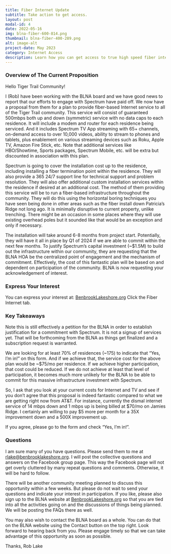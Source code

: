 ```yaml
---
title: Fiber Internet Update
subtitle: Take action to get access.
layout: post
modal-id: 4
date: 2022-05-16
img: blna-fiber-600-814.png
thumbnail: blna-fiber-400-289.png
alt: image-alt
project-date: May 2023
category: Internet Access
description: Learn how you can get access to true high speed fiber internet
---
```


### Overview of The Current Proposition

Hello Tiger Trail Community!

I (Rob) have been working with the BLNA board and we have good news to report that our efforts to engage with Spectrum have paid off. We now have a proposal from them for a plan to provide fiber-based Internet service to all of the Tiger Trail community. This service will consist of guaranteed 500mbps both up and down (symmetric) service with no data caps to each residence. It will include a modem and router for each residence being serviced. And it includes Spectrum TV App streaming with 65+ channels, on-demand access to over 10,000 videos, ability to stream to phones and tablets, plus enablement on various streaming devices such as Roku, Apple TV, Amazon Fire Stick, etc. Note that additional services like HBO/Showtime, Sports packages, Spectrum Mobile, etc. will be extra but discounted in association with this plan.

Spectrum is going to cover the installation cost up to the residence, including installing a fiber termination point within the residence. They will also provide a 365 24/7 support line for technical support and problem resolution. They will also offer additional custom installation services within the residence if desired at an additional cost.
The method of them providing this service will be to run a fiber-based infrastructure throughout the community. They will do this using the horizontal boring techniques you have seen being done in other areas such as the fiber install down Patricia’s Ridge not long ago. It is minimally disruptive to current property, unlike trenching. There might be an occasion in some places where they will use existing overhead poles but it sounded like that would be an exception and only if necessary.

The installation will take around 6-8 months from project start. Potentially, they will have it all in place by Q1 of 2024 if we are able to commit within the next few months.
To justify Spectrum’s capital investment (~$1.5M) to build out the infrastructure within our community, they are requesting that the BLNA HOA be the centralized point of engagement and the mechanism of commitment. Effectively, the cost of this fantastic plan will be based on and dependent on participation of the community. BLNA is now requesting your acknowledgement of interest.

### Express Your Interest

You can express your interest at:
[BenbrookLakeshore.org](https://benbrooklakeshore.org) Click the Fiber Internet tab.

### Key Takeaways

Note this is still effectively a petition for the BLNA in order to establish justification for a commitment with Spectrum. It is not a signup of services yet. That will be forthcoming from the BLNA as things get finalized and a subscription request is warranted.

We are looking for at least 70% of residences (~175) to indicate that “Yes, I’m in!” on this form. And if we achieve that, the service cost for the above plan would be ~$75/mo per residence. If we achieve higher participation, that cost could be reduced. If we do not achieve at least that level of participation, it becomes much more unlikely for the BLNA to be able to commit for this massive infrastructure investment with Spectrum.

So, I ask that you look at your current costs for Internet and TV and see if you don’t agree that this proposal is indeed fantastic compared to what we are getting right now from AT&T. For instance, currently the dismal internet service of 14 mbps down and 1 mbps up is being billed at $70/mo on Jamies Ridge. I certainly am willing to pay $5 more per month for a 35X improvement down and a 500X improvement up.

If you agree, please go to the form and check “Yes, I’m in!”.

### Questions

I am sure many of you have questions. Please send them to me at [rlake@benbrooklakeshore.org](mailto:rlake@benbrooklakeshore.org). I will post the collective questions and answers on the Facebook group page. This way the Facebook page will not get overly cluttered by many repeat questions and comments. Otherwise, it will be hard to follow.

There will be another community meeting planned to discuss this opportunity within a few weeks. But please do not wait to send your questions and indicate your interest in participation.
If you like, please also sign up to the BLNA website at [BenbrookLakeshore.org](https://benbrooklakeshore.org) so that you are tied into all the activities going on and the discussions of things being planned. We will be posting the FAQs there as well. 

You may also wish to contact the BLNA board as a whole. You can do that on the BLNA website using the Contact button on the top right.
Look forward to hearing back from you. Please engage timely so that we can take advantage of this opportunity as soon as possible.

Thanks,
Rob Lake

